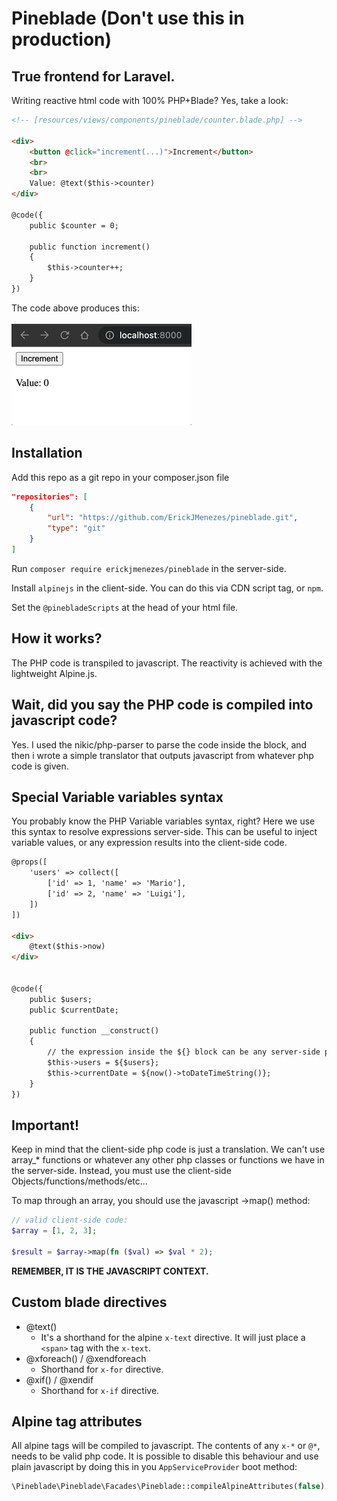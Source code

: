 # Pineblade (Don't use this in production)

## True frontend for Laravel.

Writing reactive html code with 100% PHP+Blade? Yes, take a look:

```html
<!-- [resources/views/components/pineblade/counter.blade.php] -->

<div>
    <button @click="increment(...)">Increment</button>
    <br>
    <br>
    Value: @text($this->counter)
</div>

@code({
    public $counter = 0;
    
    public function increment()
    {
        $this->counter++;
    }
})
```
The code above produces this:
<br>
<br>
![counter-example.gif](img%2Fcounter-example.gif)

## Installation
Add this repo as a git repo in your composer.json file
```json
"repositories": [
    {
        "url": "https://github.com/ErickJMenezes/pineblade.git",
        "type": "git"
    }
]
```
Run `composer require erickjmenezes/pineblade` in the server-side.

Install `alpinejs` in the client-side. You can do this via CDN script tag, or `npm`.

Set the `@pinebladeScripts` at the head of your html file.
## How it works?
The PHP code is transpiled to javascript. The reactivity is achieved with the lightweight Alpine.js.

## Wait, did you say the PHP code is compiled into javascript code?
Yes. I used the nikic/php-parser to parse the code inside the block, and then i wrote a simple translator that outputs javascript from whatever php code is given.

## Special Variable variables syntax
You probably know the PHP Variable variables syntax, right?
Here we use this syntax to resolve expressions server-side. This can be useful to inject variable values, or any expression results into the client-side code.
```html
@props([
    'users' => collect([
        ['id' => 1, 'name' => 'Mario'],
        ['id' => 2, 'name' => 'Luigi'],
    ])
])

<div>
    @text($this->now)
</div>


@code({
    public $users;
    public $currentDate;
  
    public function __construct()
    {
        // the expression inside the ${} block can be any server-side php expression.
        $this->users = ${$users};
        $this->currentDate = ${now()->toDateTimeString()};
    }
}) 
```

## Important!
Keep in mind that the client-side php code is just a translation. We can't use array_* functions or whatever any other php classes or functions we have in the server-side. Instead, you must use the client-side Objects/functions/methods/etc...

To map through an array, you should use the javascript ->map() method:
```php
// valid client-side code:
$array = [1, 2, 3];

$result = $array->map(fn ($val) => $val * 2);
```
**REMEMBER, IT IS THE JAVASCRIPT CONTEXT.**

## Custom blade directives
- @text()
  - It's a shorthand for the alpine `x-text` directive. It will just place a `<span>` tag with the `x-text`.
- @xforeach() / @xendforeach
  - Shorthand for `x-for` directive. 
- @xif() / @xendif
  - Shorthand for `x-if` directive.


## Alpine tag attributes
All alpine tags will be compiled to javascript. The contents of any `x-*` or `@*`, needs to be valid php code. It is possible to disable this behaviour and use plain javascript by doing this in you `AppServiceProvider` boot method:
```php
\Pineblade\Pineblade\Facades\Pineblade::compileAlpineAttributes(false);
```
